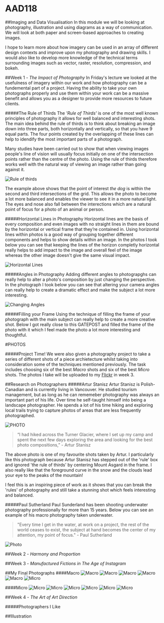 # AAD118
##Imaging and Data Visualisation
In this module we will be looking at photography, illustration and using diagrams as a way of communication. We will look at both paper and screen-based approaches to creating images. 

I hope to learn more about how imagery can be used in an array of different design contexts and improve upon my photography and drawing skills. I would also like to develop more knowledge of the technical terms surrounding images such as vector, raster, resolution, compression, and bokeh. 

##Week 1 - *The Impact of Photography*
In Friday's lecture we looked at the usefulness of imagery within our work and how photography can be a fundemental part of a project. Having the ability to take your own photographs properly and use them within your work can be a massive benefit and allows you as a designer to provide more resources to future clients. 

#####The Rule of Thirds
The *'Rule of Thirds'* is one of the most well known principles of photography it allows for well balanced and interesting shots. The main idea behind the rule of thirds is to think about breaking an image down into three parts, both horizontally and vertically, so that you have 9 equal parts. The four points created by the overlapping of these lines can help to idendify the most important parts of a photograph. 

Many studies have been carried out to show that when viewing images people's line of vision will usually focus initially on one of the intersection points rather than the centre of the photo. Using the rule of thirds therefore works well with the natural way of viewing an image rather than going against it. 


![Rule of thirds](https://github.com/JemmaEagleson/AAD118/blob/master/Images/rule%20of%20thirds.png?raw=true)

The example above shows that the point of interest *the dog* is within the second and third intersections of the grid. This allows the photo to become a lot more balanced and enables the viewer to see it in a more natural light. The eyes and nose also fall between the interections which are a natural point of focus for a photo of an animal or person. 

#####Horizontal Lines in Photography
Horizontal lines are the basis of every composition and even images with no straight lines in them are bound by the horizontal or vertical frame that they’re contained in. Using horizontal lines within photos is a good way of grouping together different components and helps to show details within an image. In the photos I took below you can see that keeping the lines of the horizon completly horizontal really helps to add impact to the image and overall feel of the image whereas the other image doesn't give the same visual impact. 

![Horizontal Lines](https://github.com/JemmaEagleson/AAD118/blob/master/Images/Horizaontal%20lines%20.png?raw=true)

#####Angles in Photography
Adding different angles to photograpghs can really help to alter a photo's composition by just changing the perspective. In the photograph I took below you can see that altering your camera angles can really help to create a dramatic effect and make the subject a lot more interesting. 

![Changing Angles](https://github.com/JemmaEagleson/AAD118/blob/master/Images/Angles.png?raw=true)

#####Filling your Frame
Using the technique of filling the frame of your photograph with the main subject can really help to create a more creative shot.  Below I got really close to this GATEPOST and filled the frame of the photo with it which I feel made the photo a lot more interesting and thoughtful. 

#PHOTOS

#####Project Time!
We were also given a photography project to take a series of different shots of a piece archietecture whilst taking into consideration some of the techniques mentioned previously. The task includes choosing six of the best *Macro* shots and six of the best *Micro* shots. The photos I take will be uploaded to my [Flickr](https://www.flickr.com/photos/127785088@N07/) in week 3. 

##Research on Photographers
#####Artur Stanisz 
Artur Stanisz is Polish-Canadian and is currently living in Vancouver. He studied tourism management, but as long as he can rememeber photography was always an important part of his life. Over time he self-taught himself into being a landscape photographer. He spends a lot of his time hiking and exploring local trails trying to capture photos of areas that are less frequently photographed.

![PHOTO](https://github.com/JemmaEagleson/AAD118/blob/master/Images/Artur%20Stanisz%20.png?raw=true)

>“I had hiked across the Turner Glacier, where I set up my camp and spent the next few days exploring the area and looking for the best photo compositions,” - Artur Stanisz 

The above photo is one of my favourite shots taken by Artur. I particularly like this photograph because Artur Stanisz has stepped out of the 'rule' box and ignored 'the rule of thirds' by centering Mount Asgard in the frame. I also really like that the foreground curve in the snow and the clouds lead your eye to the peaks of the mountain!

I feel this is an inspiring piece of work as it shows that you can break the 'rules' of photography and still take a stunning shot which feels interesting and balanced. 

#####Paul Sutherland
Paul Sunderland has been shooting underwater photography professionally for more than 15 years. Below you can see an example of his macro photography taken underwater. 

>"Every time I get in the water, at work on a project, the rest of the world ceases to exist, the subject at hand becomes the center of my attention, my point of focus." - Paul Sutherland

![Photo](https://github.com/JemmaEagleson/AAD118/blob/master/Images/%20Paul%20Sutherland.png?raw=true)

##Week 2 - *Harmony and Proportion*



##Week 3 - *Manufactured Fictions in The Age of Instagram*


##My Final Photographs
####Macro
![Macro](https://farm9.staticflickr.com/8649/16651578681_37d8813c2e_b.jpg)
![Macro](https://farm9.staticflickr.com/8622/16651589491_6ea0c3fd36_b.jpg)
![Macro](https://farm9.staticflickr.com/8596/16466838539_a0152c08cb_b.jpg)
![Macro](https://farm9.staticflickr.com/8613/16465416628_6e9ba1da14_b.jpg)
![Macro](https://farm9.staticflickr.com/8643/16652975115_d689998393_b.jpg)
![Micro](https://farm9.staticflickr.com/8581/16445701897_42523048b4_b.jpg)


####Micro 
![Micro](https://farm9.staticflickr.com/8609/16445707107_049040c4d3_b.jpg)
![Micro](https://farm9.staticflickr.com/8604/16445701507_57dd2a3c81_b.jpg)
![Micro](https://farm9.staticflickr.com/8630/16651971632_1c2c76ed56_b.jpg)
![Micro](https://farm9.staticflickr.com/8565/16651967052_97757faec3_b.jpg)
![Micro](https://farm9.staticflickr.com/8643/16465416188_a953951662_b.jpg)
![Micro](https://farm9.staticflickr.com/8613/16465416628_6e9ba1da14_b.jpg)

##Week 4 - *The Art of Art Direction*


#####Photographers I Like






##Illustration














